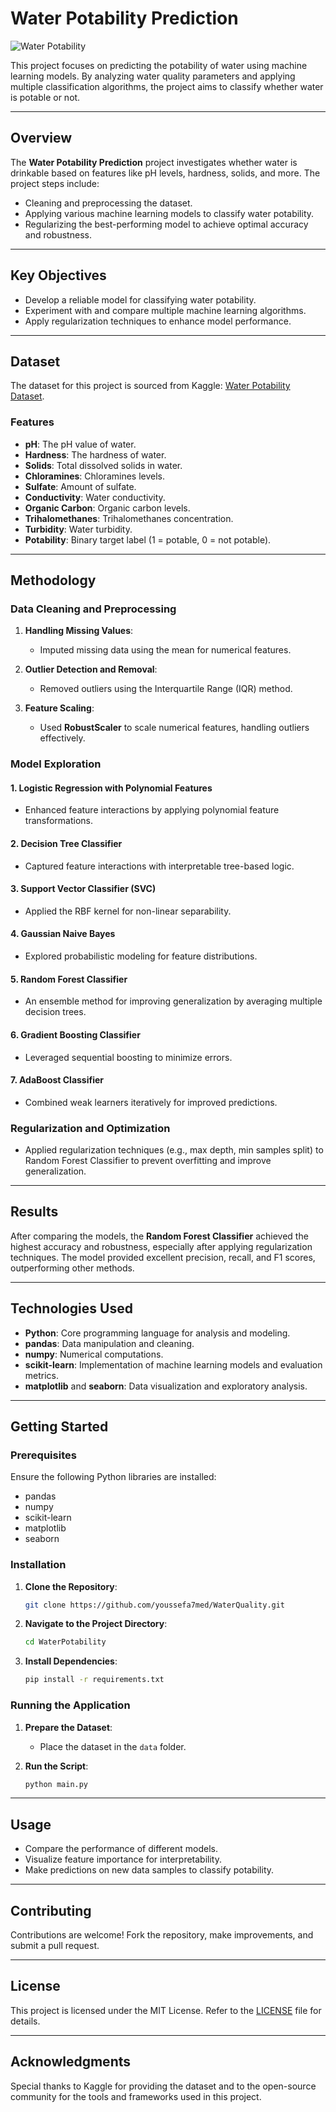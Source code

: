 # Water Potability Prediction

![Water Potability](https://c.tenor.com/D10_Cfu05MIAAAAC/tenor.gif)

This project focuses on predicting the potability of water using machine learning models. By analyzing water quality parameters and applying multiple classification algorithms, the project aims to classify whether water is potable or not.

---

## Overview

The **Water Potability Prediction** project investigates whether water is drinkable based on features like pH levels, hardness, solids, and more. The project steps include:

- Cleaning and preprocessing the dataset.
- Applying various machine learning models to classify water potability.
- Regularizing the best-performing model to achieve optimal accuracy and robustness.

---

## Key Objectives

- Develop a reliable model for classifying water potability.
- Experiment with and compare multiple machine learning algorithms.
- Apply regularization techniques to enhance model performance.

---

## Dataset

The dataset for this project is sourced from Kaggle: [Water Potability Dataset](https://www.kaggle.com/datasets/adityakadiwal/water-potability?authuser=0&hl=en).

### Features
- **pH**: The pH value of water.
- **Hardness**: The hardness of water.
- **Solids**: Total dissolved solids in water.
- **Chloramines**: Chloramines levels.
- **Sulfate**: Amount of sulfate.
- **Conductivity**: Water conductivity.
- **Organic Carbon**: Organic carbon levels.
- **Trihalomethanes**: Trihalomethanes concentration.
- **Turbidity**: Water turbidity.
- **Potability**: Binary target label (1 = potable, 0 = not potable).

---

## Methodology

### Data Cleaning and Preprocessing

1. **Handling Missing Values**:
   - Imputed missing data using the mean for numerical features.

2. **Outlier Detection and Removal**:
   - Removed outliers using the Interquartile Range (IQR) method.

3. **Feature Scaling**:
   - Used **RobustScaler** to scale numerical features, handling outliers effectively.

### Model Exploration

#### 1. **Logistic Regression with Polynomial Features**
   - Enhanced feature interactions by applying polynomial feature transformations.

#### 2. **Decision Tree Classifier**
   - Captured feature interactions with interpretable tree-based logic.

#### 3. **Support Vector Classifier (SVC)**
   - Applied the RBF kernel for non-linear separability.

#### 4. **Gaussian Naive Bayes**
   - Explored probabilistic modeling for feature distributions.

#### 5. **Random Forest Classifier**
   - An ensemble method for improving generalization by averaging multiple decision trees.

#### 6. **Gradient Boosting Classifier**
   - Leveraged sequential boosting to minimize errors.

#### 7. **AdaBoost Classifier**
   - Combined weak learners iteratively for improved predictions.

### Regularization and Optimization

- Applied regularization techniques (e.g., max depth, min samples split) to Random Forest Classifier to prevent overfitting and improve generalization.

---

## Results

After comparing the models, the **Random Forest Classifier** achieved the highest accuracy and robustness, especially after applying regularization techniques. The model provided excellent precision, recall, and F1 scores, outperforming other methods.

---

## Technologies Used

- **Python**: Core programming language for analysis and modeling.
- **pandas**: Data manipulation and cleaning.
- **numpy**: Numerical computations.
- **scikit-learn**: Implementation of machine learning models and evaluation metrics.
- **matplotlib** and **seaborn**: Data visualization and exploratory analysis.

---

## Getting Started

### Prerequisites

Ensure the following Python libraries are installed:

- pandas
- numpy
- scikit-learn
- matplotlib
- seaborn

### Installation

1. **Clone the Repository**:
   ```bash
   git clone https://github.com/youssefa7med/WaterQuality.git
   ```

2. **Navigate to the Project Directory**:
   ```bash
   cd WaterPotability
   ```

3. **Install Dependencies**:
   ```bash
   pip install -r requirements.txt
   ```

### Running the Application

1. **Prepare the Dataset**:
   - Place the dataset in the `data` folder.

2. **Run the Script**:
   ```bash
   python main.py
   ```

---

## Usage

- Compare the performance of different models.
- Visualize feature importance for interpretability.
- Make predictions on new data samples to classify potability.

---

## Contributing

Contributions are welcome! Fork the repository, make improvements, and submit a pull request.

---

## License

This project is licensed under the MIT License. Refer to the [LICENSE](LICENSE) file for details.

---

## Acknowledgments

Special thanks to Kaggle for providing the dataset and to the open-source community for the tools and frameworks used in this project.

